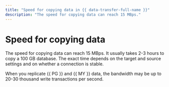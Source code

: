 ```yaml
---
title: "Speed for copying data in {{ data-transfer-full-name }}"
description: "The speed for copying data can reach 15 MBps."
---
```


# Speed for copying data

The speed for copying data can reach 15 MBps. It usually takes 2-3 hours to copy a 100 GB database. The exact time depends on the target and source settings and on whether a connection is stable.

When you replicate {{ PG }} and {{ MY }} data, the bandwidth may be up to 20-30 thousand write transactions per second.